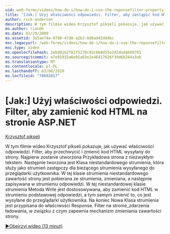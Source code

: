 ```yaml
---
uid: web-forms/videos/how-do-i/how-do-i-use-the-reponsefilter-property-to-replace-html-in-an-aspnet-page
title: '[Jak:] Użyj właściwości odpowiedzi. Filter, aby zastąpić kod HTML na stronie ASP.NET | Microsoft Docs'
author: rick-anderson
description: W tym filmie wideo Krzysztof pikseli pokazuje, jak używać właściwości odpowiedzi. Filter, aby przechwycić i zmienić kod HTML wysyłany do strony. Najpierw zostanie utworzona Przykładowa strona w...
ms.author: riande
ms.date: 01/29/2009
ms.assetid: 3e5ae74a-9798-47d8-a2b3-0d8ad42dd4bc
msc.legacyurl: /web-forms/videos/how-do-i/how-do-i-use-the-reponsefilter-property-to-replace-html-in-an-aspnet-page
msc.type: video
ms.openlocfilehash: 2ebd9162f81f5270c92c6b8d55e2d2dad4660701
ms.sourcegitcommit: e7e91932a6e91a63e2e46417626f39d6b244a3ab
ms.translationtype: MT
ms.contentlocale: pl-PL
ms.lasthandoff: 03/06/2020
ms.locfileid: "78602817"
---
```

# <a name="how-do-i-use-the-reponsefilter-property-to-replace-html-in-an-aspnet-page"></a>[Jak:] Użyj właściwości odpowiedzi. Filter, aby zamienić kod HTML na stronie ASP.NET

[Krzysztof pikseli](https://twitter.com/chrispels)

W tym filmie wideo Krzysztof pikseli pokazuje, jak używać właściwości odpowiedzi. Filter, aby przechwycić i zmienić kod HTML wysyłany do strony. Najpierw zostanie utworzona Przykładowa strona z niezwykłym tekstem. Następnie tworzona jest Klasa niestandardowego strumienia, która służy jako strumień zastępczy dla bieżącego strumienia wysyłanego do przeglądarki użytkownika. W tej klasie strumienia niestandardowego zawartość strony jest pobierana ze strumienia, zmieniana, a następnie zapisywana w strumieniu odpowiedzi. W tej niestandardowej klasie strumienia Metoda Write jest dostosowywana, aby zamienić kod HTML w strumieniu podstawowej odpowiedzi, a tym samym zmienić to, co jest wysyłane do przeglądarki użytkownika. Na koniec Nowa Klasa strumienia jest przypisana do właściwości Response. Filter na stronie\_zdarzenia ładowania, w związku z czym zapewnia mechanizm zmieniania zawartości strony.

[&#9654;Obejrzyj wideo (13 minut)](https://channel9.msdn.com/Blogs/ASP-NET-Site-Videos/how-do-i-use-the-reponsefilter-property-to-replace-html-in-an-aspnet-page)
